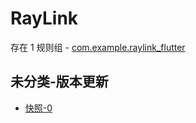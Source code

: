 # RayLink

存在 1 规则组 - [com.example.raylink_flutter](/src/apps/com.example.raylink_flutter.ts)

## 未分类-版本更新

- [快照-0](https://i.gkd.li/i/13659530)
